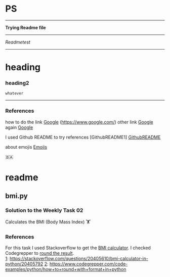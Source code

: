# PS
___
__Trying Readme file__

___
_Readmetest_

___
# heading  
### heading2
    whatever


___
### References
how to do the link [Google] (https://www.google.com/)
other link [Google][1]
again [Google][google]

I used Github README to try references [GithubREADME1] [GithubREADME] 

about emojis [Emojis][2] 


:bosnia_herzegovina:

[1]: https://www.google.com/
[google]: https://www.google.com/
[GithubREADME]: https://docs.github.com/en/get-started/writing-on-github/getting-started-with-writing-and-formatting-on-github/basic-writing-and-formatting-syntax
[2]: https://github.com/ikatyang/emoji-cheat-sheet/blob/master/README.md

# readme
##  bmi.py 

###    Solution to the Weekly Task 02
Calculates the BMI (Body Mass Index) :weight_lifting:

###     References
For this task I used Stackoverflow to get the [BMI calculator][1].
I checked Codegrepper to [round the result][2].  
[1]: https://stackoverflow.com/questions/20405610/bmi-calculator-in-python/20405792
[2]: https://www.codegrepper.com/code-examples/python/how+to+round+with+format+in+python
